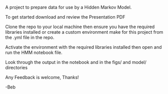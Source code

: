 A project to prepare data for use by a Hidden Markov Model.

To get started download and review the Presentation PDF

Clone the repo to your local machine then ensure you have the required libraries installed or create a custom environment make for this project from the .yml file in the repo.

Activate the environment with the required libraries installed then open and run the HMM notebook file.

Look through the output in the notebook and in the figs/ and model/ directories

Any Feedback is welcome, Thanks!

-Beb
